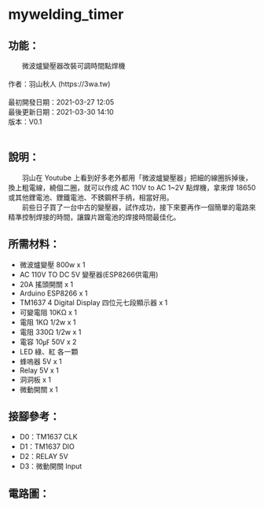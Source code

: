 # mywelding_timer
<h2>功能：</h2>
　　微波爐變壓器改裝可調時間點焊機
<br>
<br>
作者：羽山秋人 (https://3wa.tw)<br>
<br>
最初開發日期：2021-03-27 12:05<br>
最後更新日期：2021-03-30 14:10<br>
版本：V0.1<br>
<br>
<h2>說明：</h2>
　　羽山在 Youtube 上看到好多老外都用「微波爐變壓器」把細的線圈拆掉後，換上粗電線，繞個二圈，就可以作成 AC 110V to AC 1~2V 點焊機，拿來焊 18650 或其他鋰電池、鋰鐵電池、不銹鋼杯手柄，相當好用。<br>
　　前些日子買了一台中古的變壓器，試作成功，接下來要再作一個簡單的電路來精準控制焊接的時間，讓鎳片跟電池的焊接時間最佳化。
<br>
<h2>所需材料：</h2>
<ul>
  <li>微波爐變壓 800w x 1</li>
  <li>AC 110V TO DC 5V 變壓器(ESP8266供電用)</li>
  <li>20A 搖頭開關 x 1</li>  
  <li>Arduino ESP8266 x 1</li>
  <li>TM1637 4 Digital Display 四位元七段顯示器 x 1</li>
  <li>可變電阻 10KΩ x 1</li>
  <li>電阻 1KΩ 1/2w x 1</li>
  <li>電阻 330Ω 1/2w x 1</li>
  <li>電容 10㎌ 50V x 2</li>
  <li>LED 綠、紅 各一顆</li>
  <li>蜂嗚器 5V x 1</li>
  <li>Relay 5V x 1</li>
  <li>洞洞板 x 1</li>
  <li>微動開關 x 1</li>
</ul>
<h2>接腳參考：</h2>
<ul>
  <li>D0：TM1637 CLK</li>
  <li>D1：TM1637 DIO</li>
  <li>D2：RELAY 5V</li>
  <li>D3：微動開關 Input</li>
</ul>
<h2>電路圖：</h2>



